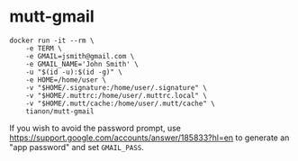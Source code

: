 # mutt-gmail

    docker run -it --rm \
        -e TERM \
        -e GMAIL=jsmith@gmail.com \
        -e GMAIL_NAME='John Smith' \
        -u "$(id -u):$(id -g)" \
        -e HOME=/home/user \
        -v "$HOME/.signature:/home/user/.signature" \
        -v "$HOME/.muttrc:/home/user/.muttrc.local" \
        -v "$HOME/.mutt/cache:/home/user/.mutt/cache" \
        tianon/mutt-gmail

If you wish to avoid the password prompt, use https://support.google.com/accounts/answer/185833?hl=en to generate an "app password" and set `GMAIL_PASS`.
